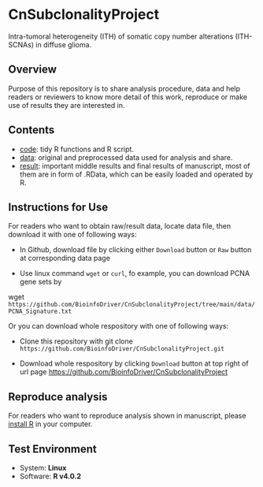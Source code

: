 # CnSubclonalityProject

Intra-tumoral heterogeneity (ITH) of somatic copy number alterations (ITH-SCNAs) in diffuse glioma.

## Overview

Purpose of this repository is to share analysis procedure, data and help readers or reviewers to know more detail of this work, reproduce or make use of results they are interested in.

## Contents

* [code](https://github.com/BioinfoDriver/CnSubclonalityProject/tree/main/code): tidy R functions and R script.
* [data](https://github.com/BioinfoDriver/CnSubclonalityProject/tree/main/data): original and preprocessed data used for analysis and share.
* [result](https://github.com/BioinfoDriver/CnSubclonalityProject/tree/main/result): important middle results and final results of manuscript, most of them are in form of .RData, which can be easily loaded and operated by R.

## Instructions for Use
For readers who want to obtain raw/result data, locate data file, then download it with one of following ways:

* In Github, download file by clicking either `Download` button or `Raw` button at corresponding data page

* Use linux command `wget` or `curl`, fo example, you can download PCNA gene sets by

wget `https://github.com/BioinfoDriver/CnSubclonalityProject/tree/main/data/PCNA_Signature.txt`

Or you can download whole respository with one of following ways:

* Clone this repository with git clone `https://github.com/BioinfoDriver/CnSubclonalityProject.git`

* Download whole respository by clicking `Download` button at top right of url page https://github.com/BioinfoDriver/CnSubclonalityProject

## Reproduce analysis

For readers who want to reproduce analysis shown in manuscript, please [install R](https://cran.r-project.org/) in your computer.

## Test Environment
* System: **Linux**
* Software: **R v4.0.2**
